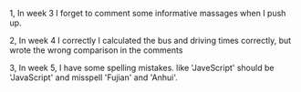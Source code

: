 1, In week 3 I forget to comment some informative massages when I push up.

2, In week 4 I correctly I calculated the bus and driving times correctly, 
but wrote the wrong comparison in the comments

3, In week 5, I have some spelling mistakes. like 'JaveScript' should be 'JavaScript'
and misspell 'Fujian' and 'Anhui'.

